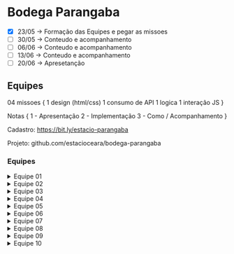 # Bodega Parangaba

- [x] 23/05 -> Formação das Equipes e pegar as missoes
- [ ] 30/05 -> Conteudo e acompanhamento
- [ ] 06/06 -> Conteudo e acompanhamento
- [ ] 13/06 -> Conteudo e acompanhamento
- [ ] 20/06 -> Apresetanção

## Equipes

04 missoes {
    1 design (html/css)
    1 consumo de API
    1 logica
    1 interação JS
}

Notas {
    1 - Apresentação
    2 - Implementação
    3 - Como / Acompanhamento
}

Cadastro: 
https://bit.ly/estacio-parangaba

Projeto:
github.com/estacioceara/bodega-parangaba

### Equipes

<details>
    <summary>Equipe 01</summary>

    - Gabriel Rolim Da Silva 202408131381	
    
    - Ana Larissa Ferreira Mendes 202408130724	
    
    - Erika Madeira Barroso 202408598947	
    
    - Pedro Henrique dos Santos 202402371509
</details>

<details>
    <summary>Equipe 02</summary>
    
    - guilheme muniz oliveira  202403398419	
    
    - adonay tavares da silva  202402218549	
    
    - leonardo moura silva 20240433124	
    
    - lucas de sousa carneiro 20231092379 

</details>

<details>
    <summary>Equipe 03</summary>
    
    - Francisco Vitor Dos Santos Silva - 202402218591	
    
    - Solário Bringel - 202404464636	
    
    - João Lucas da Silva Queiroz - 202408367091	
    
    - Arthur Ferreira dos Santos - 202403271321
</details>

<details>
    <summary>Equipe 04</summary>

    - José Cordeiro de Abréu Neto - 202402375271	
    
    - João Pedro Ferreira Almeida - 202408221665	
    
    - Kayane Custodio Bandeira - 202408600003	
    
    - Maria Eduarda Delfino de Queiroz - 202409005435

</details>

<details>
    <summary>Equipe 05</summary>

- Antônio David - 202408173679	

- Paulo César - 202408180268	

- Lucas Souza - 202408602091	

- Marcos Alexandre - 202408427778
</details>

<details>
    <summary>Equipe 06</summary>

    - José Davi de Lima Dias - 202308404351	
    
    - Carlos Romulo de Souza Cavalcante - 202402376624	
    
    - Pedro Arthur - 202402374206	
    
    - Leandro Lustosa - 202502447531
</details>

<details>
    <summary>Equipe 07</summary>

- Hermeson Martins da Silva - 202403492695	

- Calel Sitaro de Sousa Cantanhede 202402218271	

- Kaua Franco Vieira - 202403807971	

- Paloma Silva Albuquerque- 202403768038
</details>

<details>
    <summary>Equipe 08</summary>
    
    - Maria Monalisa Melo de Lima 202404029701	
    
    - Antonia Alicia Alves Freires 202402581503	
    
    - Caio Alexandre 202408243278	.
</details>

<details>
    <summary>Equipe 09</summary>

    - Gabriel Alves de Alencar

    - Kauan Alves Rodrigues 
</details>

<details>
    <summary>Equipe 10</summary>
    - Leandro Moura da Silva - 2024 0237 0961	
    
    - Leandro Moura da Silva - 2024 0237 0961

    - Leandro Moura da Silva - 2024 0237 0961	
    
    - Leandro Moura da Silva - 2024 0237 0961
</details>








